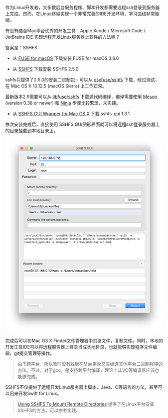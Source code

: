 作为Linux开发者，大多数后台服务程序、脚本开发都需要远程ssh登录到服务器上完成。然而，在Linux终端实现一个非常完善的IDE开发环境，学习曲线非常陡峭。

有没有结合Mac平台优秀的开发工具 - Apple Xcode / Microsoft Code / JetBrains IDE 实现远程开发Linux服务器上软件的方法呢？

答案是：SSHFS

* 从 [FUSE for macOS](https://osxfuse.github.io/) 下载安装 FUSE for macOS 3.6.0

* 从 [SSHFS](https://github.com/osxfuse/sshfs) 下载安装 SSHFS 2.5.0

sshfs只提供了2.5.0的安装二进制包 - 可以从 [osxfuse/sshfs](https://github.com/osxfuse/sshfs/releases/) 下载，经过测试，在 Mac OS X 10.12.5 (macOS Sierra) 上工作正常。

最新版本2.9需要可以从 [libfuse/sshfs](http://github.com/libfuse/sshfs) 下载源代码编译，编译需要使用 [Meson](http://mesonbuild.com/) (version 0.38 or newer) 和 [Ninja](https://ninja-build.org) 步骤比较繁琐，未实践。

* 从 [SSHFS GUI Wrapper for Mac OS X](https://github.com/dstuecken/sshfs-gui) 下载 sshfs-gui 1.3.1

依次安装完成后，直接使用 SSHFS GUI图形界面就可以将远程ssh登录服务器上的目录挂载到本地目录上。

![SSHFS](../../img/develop/mac/sshfs.png)

完成后可以在Mac OS X Finder文件管理器中浏览文件，复制文件。同时，本地的开发工具IDE可以将远程服务器上目录当成本地目录，也就能够实现程序文件编辑，git提交管理等操作。

> 由于跨平台，所以暂时没有找到在Mac平台交叉编译其他平台二进制程序的方法。不过，对于gcc，是支持跨平台编译，理论上LLVC等编译器应该也能够完成。

SSHFS不仅提供了远程开发Linux服务器上脚本、Java、C等语言的方法，甚至可以用来开发Swift for Linux。


> [Using SSHFS To Mount Remote Directories](https://www.linode.com/docs/networking/ssh/using-sshfs-on-linux) 提供了在Linux平台安装SSHFS的方法，可以参考实践。